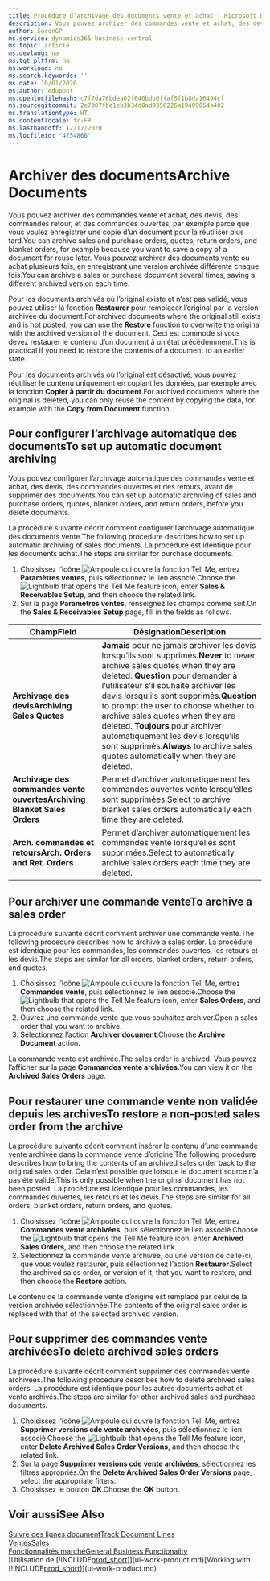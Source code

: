 ```yaml
---
title: Procédure d’archivage des documents vente et achat | Microsoft Docs
description: Vous pouvez archiver des commandes vente et achat, des devis, des retours et des commandes ouvertes, et vous pouvez utiliser le document archivé pour recréer le document d’origine.
author: SorenGP
ms.service: dynamics365-business-central
ms.topic: article
ms.devlang: na
ms.tgt_pltfrm: na
ms.workload: na
ms.search.keywords: ''
ms.date: 10/01/2020
ms.author: edupont
ms.openlocfilehash: c7f7da76bdea02f640bdb0ffaf5f1b8da16494cf
ms.sourcegitcommit: 2e7307fbe1eb3b34d0ad9356226a19409054a402
ms.translationtype: HT
ms.contentlocale: fr-FR
ms.lasthandoff: 12/17/2020
ms.locfileid: "4754866"
---
```

# <a name="archive-documents"></a><span data-ttu-id="6eb1a-103">Archiver des documents</span><span class="sxs-lookup"><span data-stu-id="6eb1a-103">Archive Documents</span></span>
<span data-ttu-id="6eb1a-104">Vous pouvez archiver des commandes vente et achat, des devis, des commandes retour, et des commandes ouvertes, par exemple parce que vous voulez enregistrer une copie d’un document pour la réutiliser plus tard.</span><span class="sxs-lookup"><span data-stu-id="6eb1a-104">You can archive sales and purchase orders, quotes, return orders, and blanket orders, for example because you want to save a copy of a document for reuse later.</span></span> <span data-ttu-id="6eb1a-105">Vous pouvez archiver des documents vente ou achat plusieurs fois, en enregistrant une version archivée différente chaque fois.</span><span class="sxs-lookup"><span data-stu-id="6eb1a-105">You can archive a sales or purchase document several times, saving a different archived version each time.</span></span>

<span data-ttu-id="6eb1a-106">Pour les documents archivés où l’original existe et n’est pas validé, vous pouvez utiliser la fonction **Restaurer** pour remplacer l’original par la version archivée du document.</span><span class="sxs-lookup"><span data-stu-id="6eb1a-106">For archived documents where the original still exists and is not posted, you can use the **Restore** function to overwrite the original with the archived version of the document.</span></span> <span data-ttu-id="6eb1a-107">Ceci est commode si vous devez restaurer le contenu d’un document à un état précédemment.</span><span class="sxs-lookup"><span data-stu-id="6eb1a-107">This is practical if you need to restore the contents of a document to an earlier state.</span></span>

<span data-ttu-id="6eb1a-108">Pour les documents archivés où l’original est désactivé, vous pouvez réutiliser le contenu uniquement en copiant les données, par exemple avec la fonction **Copier à partir du document**.</span><span class="sxs-lookup"><span data-stu-id="6eb1a-108">For archived documents where the original is deleted, you can only reuse the content by copying the data, for example with the **Copy from Document** function.</span></span>   

## <a name="to-set-up-automatic-document-archiving"></a><span data-ttu-id="6eb1a-109">Pour configurer l’archivage automatique des documents</span><span class="sxs-lookup"><span data-stu-id="6eb1a-109">To set up automatic document archiving</span></span>  
<span data-ttu-id="6eb1a-110">Vous pouvez configurer l’archivage automatique des commandes vente et achat, des devis, des commandes ouvertes et des retours, avant de supprimer des documents.</span><span class="sxs-lookup"><span data-stu-id="6eb1a-110">You can set up automatic archiving of sales and purchase orders, quotes, blanket orders, and return orders, before you delete documents.</span></span>

<span data-ttu-id="6eb1a-111">La procédure suivante décrit comment configurer l’archivage automatique des documents vente.</span><span class="sxs-lookup"><span data-stu-id="6eb1a-111">The following procedure describes how to set up automatic archiving of sales documents.</span></span> <span data-ttu-id="6eb1a-112">La procédure est identique pour les documents achat.</span><span class="sxs-lookup"><span data-stu-id="6eb1a-112">The steps are similar for purchase documents.</span></span>
1.  <span data-ttu-id="6eb1a-113">Choisissez l’icône ![Ampoule qui ouvre la fonction Tell Me](media/ui-search/search_small.png "Dites-moi ce que vous voulez faire"), entrez **Paramètres ventes**, puis sélectionnez le lien associé.</span><span class="sxs-lookup"><span data-stu-id="6eb1a-113">Choose the ![Lightbulb that opens the Tell Me feature](media/ui-search/search_small.png "Tell me what you want to do") icon, enter **Sales & Receivables Setup**, and then choose the related link.</span></span>
2. <span data-ttu-id="6eb1a-114">Sur la page **Paramètres ventes**, renseignez les champs comme suit.</span><span class="sxs-lookup"><span data-stu-id="6eb1a-114">On the **Sales & Receivables Setup** page, fill in the fields as follows.</span></span>

|<span data-ttu-id="6eb1a-115">Champ</span><span class="sxs-lookup"><span data-stu-id="6eb1a-115">Field</span></span>|<span data-ttu-id="6eb1a-116">Désignation</span><span class="sxs-lookup"><span data-stu-id="6eb1a-116">Description</span></span>|
|-----|-----------|
|<span data-ttu-id="6eb1a-117">**Archivage des devis**</span><span class="sxs-lookup"><span data-stu-id="6eb1a-117">**Archiving Sales Quotes**</span></span>|<span data-ttu-id="6eb1a-118">**Jamais** pour ne jamais archiver les devis lorsqu’ils sont supprimés.</span><span class="sxs-lookup"><span data-stu-id="6eb1a-118">**Never** to never archive sales quotes when they are deleted.</span></span> <span data-ttu-id="6eb1a-119">**Question** pour demander à l’utilisateur s’il souhaite archiver les devis lorsqu’ils sont supprimés.</span><span class="sxs-lookup"><span data-stu-id="6eb1a-119">**Question** to prompt the user to choose whether to archive sales quotes when they are deleted.</span></span> <span data-ttu-id="6eb1a-120">**Toujours** pour archiver automatiquement les devis lorsqu’ils sont supprimés.</span><span class="sxs-lookup"><span data-stu-id="6eb1a-120">**Always** to archive sales quotes automatically when they are deleted.</span></span>|
|<span data-ttu-id="6eb1a-121">**Archivage des commandes vente ouvertes**</span><span class="sxs-lookup"><span data-stu-id="6eb1a-121">**Archiving Blanket Sales Orders**</span></span>|<span data-ttu-id="6eb1a-122">Permet d’archiver automatiquement les commandes ouvertes vente lorsqu’elles sont supprimées.</span><span class="sxs-lookup"><span data-stu-id="6eb1a-122">Select to archive blanket sales orders automatically each time they are deleted.</span></span>|
|<span data-ttu-id="6eb1a-123">**Arch. commandes et retours**</span><span class="sxs-lookup"><span data-stu-id="6eb1a-123">**Arch. Orders and Ret. Orders**</span></span>|<span data-ttu-id="6eb1a-124">Permet d’archiver automatiquement les commandes vente lorsqu’elles sont supprimées.</span><span class="sxs-lookup"><span data-stu-id="6eb1a-124">Select to automatically archive sales orders each time they are deleted.</span></span>|

## <a name="to-archive-a-sales-order"></a><span data-ttu-id="6eb1a-125">Pour archiver une commande vente</span><span class="sxs-lookup"><span data-stu-id="6eb1a-125">To archive a sales order</span></span>
<span data-ttu-id="6eb1a-126">La procédure suivante décrit comment archiver une commande vente.</span><span class="sxs-lookup"><span data-stu-id="6eb1a-126">The following procedure describes how to archive a sales order.</span></span> <span data-ttu-id="6eb1a-127">La procédure est identique pour les commandes, les commandes ouvertes, les retours et les devis.</span><span class="sxs-lookup"><span data-stu-id="6eb1a-127">The steps are similar for all orders, blanket orders, return orders, and quotes.</span></span>

1.  <span data-ttu-id="6eb1a-128">Choisissez l’icône ![Ampoule qui ouvre la fonction Tell Me](media/ui-search/search_small.png "Dites-moi ce que vous voulez faire"), entrez **Commandes vente**, puis sélectionnez le lien associé.</span><span class="sxs-lookup"><span data-stu-id="6eb1a-128">Choose the ![Lightbulb that opens the Tell Me feature](media/ui-search/search_small.png "Tell me what you want to do") icon, enter **Sales Orders**, and then choose the related link.</span></span>  
2.  <span data-ttu-id="6eb1a-129">Ouvrez une commande vente que vous souhaitez archiver.</span><span class="sxs-lookup"><span data-stu-id="6eb1a-129">Open a sales order that you want to archive.</span></span>  
3.  <span data-ttu-id="6eb1a-130">Sélectionnez l’action **Archiver document**.</span><span class="sxs-lookup"><span data-stu-id="6eb1a-130">Choose the **Archive Document** action.</span></span>

<span data-ttu-id="6eb1a-131">La commande vente est archivée.</span><span class="sxs-lookup"><span data-stu-id="6eb1a-131">The sales order is archived.</span></span> <span data-ttu-id="6eb1a-132">Vous pouvez l’afficher sur la page **Commandes vente archivées**.</span><span class="sxs-lookup"><span data-stu-id="6eb1a-132">You can view it on the **Archived Sales Orders** page.</span></span>

## <a name="to-restore-a-non-posted-sales-order-from-the-archive"></a><span data-ttu-id="6eb1a-133">Pour restaurer une commande vente non validée depuis les archives</span><span class="sxs-lookup"><span data-stu-id="6eb1a-133">To restore a non-posted sales order from the archive</span></span>
<span data-ttu-id="6eb1a-134">La procédure suivante décrit comment insérer le contenu d’une commande vente archivée dans la commande vente d’origine.</span><span class="sxs-lookup"><span data-stu-id="6eb1a-134">The following procedure describes how to bring the contents of an archived sales order back to the original sales order.</span></span> <span data-ttu-id="6eb1a-135">Cela n’est possible que lorsque le document source n’a pas été validé.</span><span class="sxs-lookup"><span data-stu-id="6eb1a-135">This is only possible when the original document has not been posted.</span></span> <span data-ttu-id="6eb1a-136">La procédure est identique pour les commandes, les commandes ouvertes, les retours et les devis.</span><span class="sxs-lookup"><span data-stu-id="6eb1a-136">The steps are similar for all orders, blanket orders, return orders, and quotes.</span></span>

1. <span data-ttu-id="6eb1a-137">Choisissez l’icône ![Ampoule qui ouvre la fonction Tell Me](media/ui-search/search_small.png "Dites-moi ce que vous voulez faire"), entrez **Commandes vente archivées**, puis sélectionnez le lien associé.</span><span class="sxs-lookup"><span data-stu-id="6eb1a-137">Choose the ![Lightbulb that opens the Tell Me feature](media/ui-search/search_small.png "Tell me what you want to do") icon, enter **Archived Sales Orders**, and then choose the related link.</span></span>
2. <span data-ttu-id="6eb1a-138">Sélectionnez la commande vente archivée, ou une version de celle-ci, que vous voulez restaurer, puis sélectionnez l’action **Restaurer**.</span><span class="sxs-lookup"><span data-stu-id="6eb1a-138">Select the archived sales order, or version of it, that you want to restore, and then choose the **Restore** action.</span></span>  

<span data-ttu-id="6eb1a-139">Le contenu de la commande vente d’origine est remplacé par celui de la version archivée sélectionnée.</span><span class="sxs-lookup"><span data-stu-id="6eb1a-139">The contents of the original sales order is replaced with that of the selected archived version.</span></span>

## <a name="to-delete-archived-sales-orders"></a><span data-ttu-id="6eb1a-140">Pour supprimer des commandes vente archivées</span><span class="sxs-lookup"><span data-stu-id="6eb1a-140">To delete archived sales orders</span></span>
<span data-ttu-id="6eb1a-141">La procédure suivante décrit comment supprimer des commandes vente archivées.</span><span class="sxs-lookup"><span data-stu-id="6eb1a-141">The following procedure describes how to delete archived sales orders.</span></span> <span data-ttu-id="6eb1a-142">La procédure est identique pour les autres documents achat et vente archivés.</span><span class="sxs-lookup"><span data-stu-id="6eb1a-142">The steps are similar for other archived sales and purchase documents.</span></span>

1.  <span data-ttu-id="6eb1a-143">Choisissez l’icône ![Ampoule qui ouvre la fonction Tell Me](media/ui-search/search_small.png "Dites-moi ce que vous voulez faire"), entrez **Supprimer versions cde vente archivées**, puis sélectionnez le lien associé.</span><span class="sxs-lookup"><span data-stu-id="6eb1a-143">Choose the ![Lightbulb that opens the Tell Me feature](media/ui-search/search_small.png "Tell me what you want to do") icon, enter **Delete Archived Sales Order Versions**, and then choose the related link.</span></span>  
2.  <span data-ttu-id="6eb1a-144">Sur la page **Supprimer versions cde vente archivées**, sélectionnez les filtres appropriés.</span><span class="sxs-lookup"><span data-stu-id="6eb1a-144">On the **Delete Archived Sales Order Versions** page, select the appropriate filters.</span></span>  
3.  <span data-ttu-id="6eb1a-145">Choisissez le bouton **OK**.</span><span class="sxs-lookup"><span data-stu-id="6eb1a-145">Choose the **OK** button.</span></span>

## <a name="see-also"></a><span data-ttu-id="6eb1a-146">Voir aussi</span><span class="sxs-lookup"><span data-stu-id="6eb1a-146">See Also</span></span>
[<span data-ttu-id="6eb1a-147">Suivre des lignes document</span><span class="sxs-lookup"><span data-stu-id="6eb1a-147">Track Document Lines</span></span>](across-how-to-track-document-lines.md)  
[<span data-ttu-id="6eb1a-148">Ventes</span><span class="sxs-lookup"><span data-stu-id="6eb1a-148">Sales</span></span>](sales-manage-sales.md)  
[<span data-ttu-id="6eb1a-149">Fonctionnalités marché</span><span class="sxs-lookup"><span data-stu-id="6eb1a-149">General Business Functionality</span></span>](ui-across-business-areas.md)  
<span data-ttu-id="6eb1a-150">[Utilisation de [!INCLUDE[prod_short](includes/prod_short.md)]](ui-work-product.md)</span><span class="sxs-lookup"><span data-stu-id="6eb1a-150">[Working with [!INCLUDE[prod_short](includes/prod_short.md)]](ui-work-product.md)</span></span>

